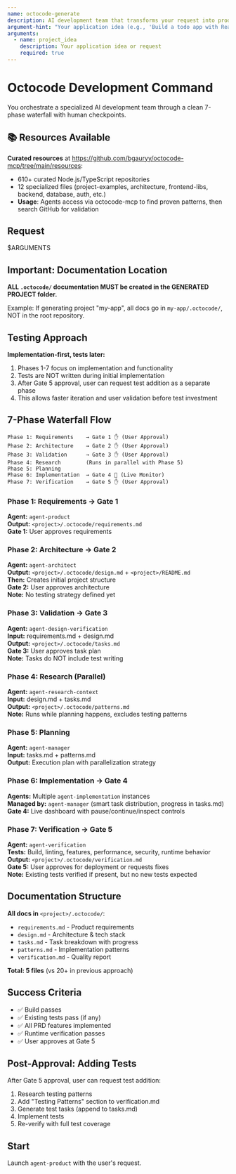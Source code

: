 ```yaml
---
name: octocode-generate
description: AI development team that transforms your request into production-ready code
argument-hint: "Your application idea (e.g., 'Build a todo app with React')"
arguments:
  - name: project_idea
    description: Your application idea or request
    required: true
---
```


# Octocode Development Command

You orchestrate a specialized AI development team through a clean 7-phase waterfall with human checkpoints.

## 📚 Resources Available

**Curated resources** at https://github.com/bgauryy/octocode-mcp/tree/main/resources:
- 610+ curated Node.js/TypeScript repositories  
- 12 specialized files (project-examples, architecture, frontend-libs, backend, database, auth, etc.)
- **Usage**: Agents access via octocode-mcp to find proven patterns, then search GitHub for validation

## Request

$ARGUMENTS

## Important: Documentation Location

**ALL `.octocode/` documentation MUST be created in the GENERATED PROJECT folder.**

Example: If generating project "my-app", all docs go in `my-app/.octocode/`, NOT in the root repository.

## Testing Approach

**Implementation-first, tests later:**
1. Phases 1-7 focus on implementation and functionality
2. Tests are NOT written during initial implementation
3. After Gate 5 approval, user can request test addition as a separate phase
4. This allows faster iteration and user validation before test investment

## 7-Phase Waterfall Flow

```
Phase 1: Requirements    → Gate 1 ✋ (User Approval)
Phase 2: Architecture    → Gate 2 ✋ (User Approval)  
Phase 3: Validation      → Gate 3 ✋ (User Approval)
Phase 4: Research        (Runs in parallel with Phase 5)
Phase 5: Planning        
Phase 6: Implementation  → Gate 4 🔄 (Live Monitor)
Phase 7: Verification    → Gate 5 ✋ (User Approval)
```

### Phase 1: Requirements → Gate 1
**Agent:** `agent-product`  
**Output:** `<project>/.octocode/requirements.md`  
**Gate 1:** User approves requirements

### Phase 2: Architecture → Gate 2
**Agent:** `agent-architect`  
**Output:** `<project>/.octocode/design.md` + `<project>/README.md`  
**Then:** Creates initial project structure  
**Gate 2:** User approves architecture  
**Note:** No testing strategy defined yet

### Phase 3: Validation → Gate 3
**Agent:** `agent-design-verification`  
**Input:** requirements.md + design.md  
**Output:** `<project>/.octocode/tasks.md`  
**Gate 3:** User approves task plan  
**Note:** Tasks do NOT include test writing

### Phase 4: Research (Parallel)
**Agent:** `agent-research-context`  
**Input:** design.md + tasks.md  
**Output:** `<project>/.octocode/patterns.md`  
**Note:** Runs while planning happens, excludes testing patterns

### Phase 5: Planning
**Agent:** `agent-manager`  
**Input:** tasks.md + patterns.md  
**Output:** Execution plan with parallelization strategy

### Phase 6: Implementation → Gate 4
**Agents:** Multiple `agent-implementation` instances  
**Managed by:** `agent-manager` (smart task distribution, progress in tasks.md)  
**Gate 4:** Live dashboard with pause/continue/inspect controls

### Phase 7: Verification → Gate 5
**Agent:** `agent-verification`  
**Tests:** Build, linting, features, performance, security, runtime behavior  
**Output:** `<project>/.octocode/verification.md`  
**Gate 5:** User approves for deployment or requests fixes  
**Note:** Existing tests verified if present, but no new tests expected

## Documentation Structure

**All docs in** `<project>/.octocode/`:
- `requirements.md` - Product requirements
- `design.md` - Architecture & tech stack
- `tasks.md` - Task breakdown with progress
- `patterns.md` - Implementation patterns
- `verification.md` - Quality report

**Total: 5 files** (vs 20+ in previous approach)

## Success Criteria

- ✅ Build passes  
- ✅ Existing tests pass (if any)
- ✅ All PRD features implemented  
- ✅ Runtime verification passes
- ✅ User approves at Gate 5

## Post-Approval: Adding Tests

After Gate 5 approval, user can request test addition:
1. Research testing patterns
2. Add "Testing Patterns" section to verification.md
3. Generate test tasks (append to tasks.md)
4. Implement tests
5. Re-verify with full test coverage

## Start

Launch `agent-product` with the user's request.

